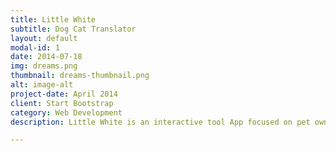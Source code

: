 ```yaml
---
title: Little White
subtitle: Dog Cat Translator
layout: default
modal-id: 1
date: 2014-07-18
img: dreams.png
thumbnail: dreams-thumbnail.png
alt: image-alt
project-date: April 2014
client: Start Bootstrap
category: Web Development
description: Little White is an interactive tool App focused on pet owners with dogs and cats, designed to promote deep interaction with their pets. Build a deeper bond with your dog and cat through entertaining translation, interaction with the Dog and cat Language Translator, and training.

---
```







